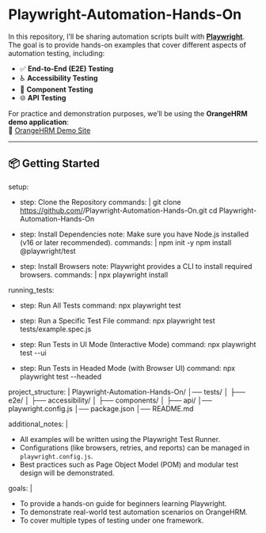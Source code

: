 # Playwright-Automation-Hands-On

In this repository, I’ll be sharing automation scripts built with **[Playwright](https://playwright.dev/)**.  
The goal is to provide hands-on examples that cover different aspects of automation testing, including:  

- ✅ **End-to-End (E2E) Testing**  
- ♿ **Accessibility Testing**  
- 🧩 **Component Testing**  
- 🌐 **API Testing**  

For practice and demonstration purposes, we’ll be using the **OrangeHRM demo application**:  
🔗 [OrangeHRM Demo Site](https://opensource-demo.orangehrmlive.com/web/index.php/auth/login)

---

## 📦 Getting Started

setup:
  - step: Clone the Repository
    commands: |
      git clone https://github.com/<your-username>/Playwright-Automation-Hands-On.git
      cd Playwright-Automation-Hands-On

  - step: Install Dependencies
    note: Make sure you have Node.js installed (v16 or later recommended).
    commands: |
      npm init -y
      npm install @playwright/test

  - step: Install Browsers
    note: Playwright provides a CLI to install required browsers.
    commands: |
      npx playwright install

running_tests:
  - step: Run All Tests
    command: npx playwright test

  - step: Run a Specific Test File
    command: npx playwright test tests/example.spec.js

  - step: Run Tests in UI Mode (Interactive Mode)
    command: npx playwright test --ui

  - step: Run Tests in Headed Mode (with Browser UI)
    command: npx playwright test --headed

project_structure: |
  Playwright-Automation-Hands-On/
  │── tests/
  │   ├── e2e/
  │   ├── accessibility/
  │   ├── components/
  │   ├── api/
  │── playwright.config.js
  │── package.json
  │── README.md

additional_notes: |
  - All examples will be written using the Playwright Test Runner.
  - Configurations (like browsers, retries, and reports) can be managed in `playwright.config.js`.
  - Best practices such as Page Object Model (POM) and modular test design will be demonstrated.

goals: |
  - To provide a hands-on guide for beginners learning Playwright.
  - To demonstrate real-world test automation scenarios on OrangeHRM.
  - To cover multiple types of testing under one framework.
